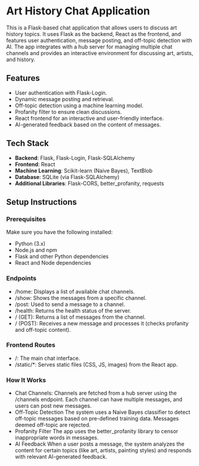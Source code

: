 # Art History Chat Application

This is a Flask-based chat application that allows users to discuss art history topics. It uses Flask as the backend, React as the frontend, and features user authentication, message posting, and off-topic detection with AI. The app integrates with a hub server for managing multiple chat channels and provides an interactive environment for discussing art, artists, and history.

## Features

- User authentication with Flask-Login.
- Dynamic message posting and retrieval.
- Off-topic detection using a machine learning model.
- Profanity filter to ensure clean discussions.
- React frontend for an interactive and user-friendly interface.
- AI-generated feedback based on the content of messages.

## Tech Stack

- **Backend**: Flask, Flask-Login, Flask-SQLAlchemy
- **Frontend**: React
- **Machine Learning**: Scikit-learn (Naive Bayes), TextBlob
- **Database**: SQLite (via Flask-SQLAlchemy)
- **Additional Libraries**: Flask-CORS, better_profanity, requests

## Setup Instructions

### Prerequisites

Make sure you have the following installed:

- Python (3.x)
- Node.js and npm
- Flask and other Python dependencies
- React and Node dependencies

### Endpoints

- /home: Displays a list of available chat channels.
- /show: Shows the messages from a specific channel.
- /post: Used to send a message to a channel.
- /health: Returns the health status of the server.
- / (GET): Returns a list of messages from the channel.
- / (POST): Receives a new message and processes it (checks profanity and off-topic content).

### Frontend Routes
- /: The main chat interface.
- /static/*: Serves static files (CSS, JS, images) from the React app.

### How It Works
- Chat Channels:
  Channels are fetched from a hub server using the /channels endpoint.
Each channel can have multiple messages, and users can post new messages.
- Off-Topic Detection
The system uses a Naive Bayes classifier to detect off-topic messages based on pre-defined training data.
Messages deemed off-topic are rejected.
- Profanity Filter
The app uses the better_profanity library to censor inappropriate words in messages.
- AI Feedback
When a user posts a message, the system analyzes the content for certain topics (like art, artists, painting styles) and responds with relevant AI-generated feedback.